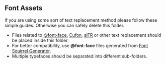 ## Font Assets

If you are using some sort of text replacement method please follow these simple guides. Otherwise you can safely delete this folder.

* Files related to [@font-face][ff], [Cufon][cf], [sIFR][sifr] or other text replacement should be placed inside this folder.
* For better compatibility, use __@font-face__ files generated from [Font Squirrel Generator][generator].
* Multiple typefaces should be separated into different sub-folders.

[ff]: http://nicewebtype.com/notes/2009/10/30/how-to-use-css-font-face/
[cf]: http://cufon.shoqolate.com/generate/
[sifr]: http://wiki.novemberborn.net/sifr3/
[generator]: http://www.fontsquirrel.com/fontface/generator
